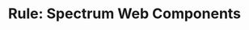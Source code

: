 ---
layout: examples.njk
title: 'Rule: Spectrum Web Components'
displayName: Rule
componentName: rule
tags:
  - component-examples
---